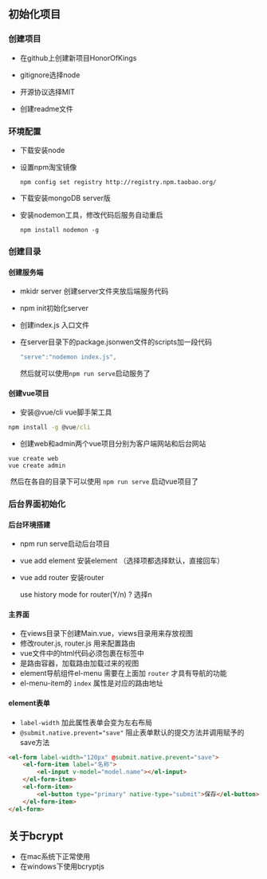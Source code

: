 ## 初始化项目

### 创建项目

- 在github上创建新项目HonorOfKings

- gitignore选择node

- 开源协议选择MIT

- 创建readme文件

  

### 环境配置

- 下载安装node

- 设置npm淘宝镜像

  ```CQL
  npm config set registry http://registry.npm.taobao.org/
  ```

- 下载安装mongoDB server版

- 安装nodemon工具，修改代码后服务自动重启

  ```CQL
  npm install nodemon -g
  ```

  

### 创建目录

####  创建服务端

- mkidr server 创建server文件夹放后端服务代码

- npm init初始化server

- 创建index.js 入口文件

- 在server目录下的package.jsonwen文件的scripts加一段代码

  ```javascript
  "serve":"nodemon index.js",
  ```

  然后就可以使用`npm run serve`启动服务了

#### 创建vue项目

- 安装@vue/cli vue脚手架工具

```cmd
npm install -g @vue/cli
```
- 创建web和admin两个vue项目分别为客户端网站和后台网站
```
vue create web
vue create admin
```

​	然后在各自的目录下可以使用 `npm run serve` 启动vue项目了 



### 后台界面初始化

#### 后台环境搭建

- npm run serve启动后台项目

- vue add element 安装element （选择项都选择默认，直接回车）

- vue add router 安装router 

  use history mode for router(Y/n) ?  选择n

#### 主界面

- 在views目录下创建Main.vue，views目录用来存放视图
- 修改router.js, router.js 用来配置路由
- vue文件中的html代码必须包裹在<template></template>标签中
- <router-view></router-view> 是路由容器，加载路由加载过来的视图
- element导航组件el-menu 需要在上面加 `router` 才具有导航的功能
- el-menu-item的 `index` 属性是对应的路由地址

#### element表单

- `label-width` 加此属性表单会变为左右布局
- `@submit.native.prevent="save"` 阻止表单默认的提交方法并调用赋予的save方法

```html
<el-form label-width="120px" @submit.native.prevent="save">
    <el-form-item label="名称">
    	<el-input v-model="model.name"></el-input>
    </el-form-item>
    <el-form-item>
    	<el-button type="primary" native-type="submit">保存</el-button>
    </el-form-item>
</el-form>
```

## 关于bcrypt

- 在mac系统下正常使用
- 在windows下使用bcryptjs




